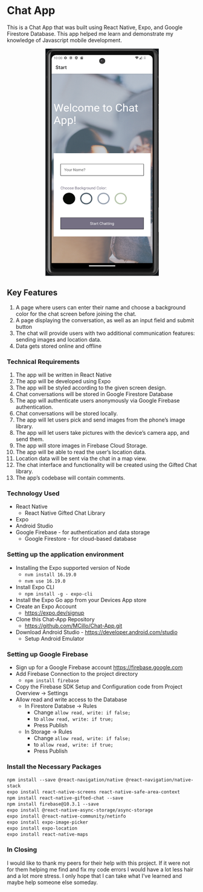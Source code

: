 # Chat App
This is a Chat App that was built using React Native, Expo, and Google Firestore Database. This app helped me learn and demonstrate my knowledge of Javascript mobile development. 
<p align='center'>
<img src='assets/Chat-App Homescreen.png' width='300' height='600'>

## Key Features
 1. A page where users can enter their name and choose a background color for the chat screen before joining the chat.
 2. A page displaying the conversation, as well as an input field and submit button
 3. The chat will provide users with two additional communication features: sending images and location data.
 4. Data gets stored online and offline

### Technical Requirements
1. The app will be written in React Native
2. The app will be developed using Expo
3. The app will be styled according to the given screen design.
4. Chat conversations will be stored in Google Firestore Database
5. The app will authenticate users anonymously via Google Firebase authentication.
6. Chat conversations will be stored locally.
7. The app will let users pick and send images from the phone’s image library.
8. The app will let users take pictures with the device’s camera app, and send them.
9. The app will store images in Firebase Cloud Storage.
10. The app will be able to read the user’s location data.
11. Location data will be sent via the chat in a map view.
12. The chat interface and functionality will be created using the Gifted Chat library.
13. The app’s codebase will contain comments.

### Technology Used
- React Native
  - React Native Gifted Chat Library
- Expo
- Android Studio 
- Google Firebase - for authentication and data storage
  - Google Firestore - for cloud-based database 

### Setting up the application environment
- Installing the Expo supported version of Node
  - `nvm install 16.19.0`
  - `nvm use 16.19.0`
-  Install Expo CLI
   -  `npm install -g - expo-cli`
- Install the Expo Go app from your Devices App store
- Create an Expo Account
  - https://expo.dev/signup
-  Clone this Chat-App Repository
   - https://github.com/MCillo/Chat-App.git
- Download Android Studio - https://developer.android.com/studio
  - Setup Android Emulator


### Setting up Google Firebase
- Sign up for a Google Firebase account https://firebase.google.com
- Add Firebase Connection to the project directory
  - `npm install firebase`
- Copy the Firebase SDK Setup and Configuration code from Project Overview -> Settings 
- Allow read and write access to the Database 
  - In Firestore Databse -> Rules
    - Change `allow read, write: if false;`
    - to `allow read, write: if true;`
    - Press Publish
  - In Storage -> Rules
    - Change `allow read, write: if false;`
    - to `allow read, write: if true;`
    - Press Publish

### Install the Necessary Packages
```
npm install --save @react-navigation/native @react-navigation/native-stack
expo install react-native-screens react-native-safe-area-context
npm install react-native-gifted-chat --save
npm install firebase@10.3.1 --save
expo install @react-native-async-storage/async-storage
expo install @react-native-community/netinfo
expo install expo-image-picker
expo install expo-location
expo install react-native-maps
```

### In Closing
I would like to thank my peers for their help with this project. If it were not for them helping me find and fix my code errors I would have a lot less hair and a lot more stress. I only hope that I can take what I've learned and maybe help someone else someday.

